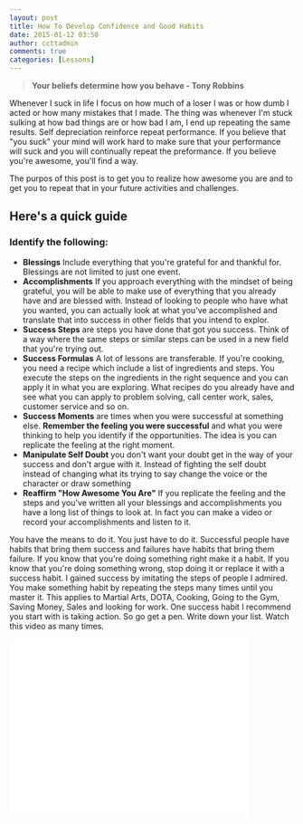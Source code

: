 ```yaml
---
layout: post
title: How To Develop Confidence and Good Habits
date: 2015-01-12 03:50
author: ccttadmin
comments: true
categories: [Lessons]
---
```

<blockquote>
  <strong>Your beliefs determine how you behave - Tony Robbins</strong>
</blockquote>

Whenever I suck in life I focus on how much of a loser I was or how dumb I acted or how many mistakes that I made. The thing was whenever I'm stuck sulking at how bad things are or how bad I am, I end up repeating the same results. Self depreciation reinforce repeat performance. If you believe that "you suck" your mind will work hard to make sure that your performance will suck and you will continually repeat the preformance. If you believe you're awesome, you'll find a way.

The purpos of this post is to get you to realize how awesome you are and to get you to repeat that in your future activities and challenges.

<h2>Here's a quick guide</h2>

<h3>Identify the following:</h3>

<ul>
<li><strong>Blessings</strong> Include everything that you're grateful for and thankful for. Blessings are not limited to just one event.</li>
<li><strong>Accomplishments</strong> If you approach everything with the mindset of being grateful, you will be able to make use of  everything that you already have and are blessed with. Instead of looking to people who have what you wanted, you can actually look at what you've accomplished and translate that into success in other fields that you intend to explor.</li>
<li><strong>Success Steps</strong> are steps you have done that got you success. Think of a way where the same steps or similar steps can be used in a new field that you're trying out.</li>
<li><strong>Success Formulas</strong> A lot of lessons are transferable. If you're cooking, you need a recipe which include a list of ingredients and steps. You execute the steps on the ingredients in the right sequence and you can apply it in what you are exploring. What recipes do you already have and see what you can apply to problem solving, call center work, sales, customer service and so on. </li>
<li><strong>Success Moments</strong> are times when you were successful at something else. <strong>Remember the feeling you were successful</strong> and what you were thinking to help you identify if the opportunities. The idea is you can replicate the feeling at the right moment.</li>
<li><strong>Manipulate Self Doubt</strong> you don't want your doubt get in the way of your success and don't argue with it. Instead of fighting the self doubt instead of changing what its trying to say change the voice or the character or draw something </li>
<li><strong>Reaffirm "How Awesome You Are"</strong> If you replicate the feeling and the steps and you've written all your blessings and accomplishments you have a long list of things to look at. In fact you can make a video or record your accomplishments and listen to it.</li>
</ul>

You have the means to do it. You just have to do it. Successful people have habits that bring them success and failures have habits that bring them failure. If you know that you're doing something right make it a habit. If you know that you're doing something wrong, stop doing it or replace it with a success habit. I gained success by imitating the steps of people I admired. You make something habit by repeating the steps many times until you master it. This applies to Martial Arts, DOTA, Cooking, Going to the Gym, Saving Money, Sales and looking for work. One success habit I recommend you start with is taking action. So go get a pen. Write down your list. Watch this video as many times.

<iframe width="420" height="315" src="//www.youtube.com/embed/eot7aEV03Q4" frameborder="0" allowfullscreen></iframe>

